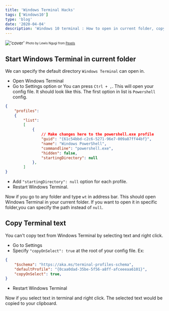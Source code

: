 ```yaml
---
title: 'Windows Terminal Hacks'
tags: ['Windows10']
type: 'blog'
date: '2020-04-04'
description: 'Windows 10 terminal : How to open in current folder, copy text'
---
```

!['cover'](https://kapilgorve.s3.ap-south-1.amazonaws.com/blog/covers/terminal.jpg)
<sub><sup>Photo by Lewis Ngugi from [Pexels](https://www.pexels.com/photo/blur-business-close-up-coding-289927/)</sup></sub>


## Start Windows Terminal in current folder
We can specify the default directory `Windows Terminal` can open in.
* Open Windows Terminal
* Go to Settings option or You can press `Ctrl + ,`. This will open your config file.
It should look like this. The first option in list is `Powershell` config.

```json
{
    "profiles":
    {
        "list":
        [
            {
                // Make changes here to the powershell.exe profile
                "guid": "{61c54bbd-c2c6-5271-96e7-009a87ff44bf}",
                "name": "Windows PowerShell",
                "commandline": "powershell.exe",
                "hidden": false,
                "startingDirectory": null
            },
        ]
}
```
* Add `"startingDirectory": null` option for each profile.
* Restart Windows Terminal.

Now if you go to any folder and type `wt` in address bar.  This should open Windows Terminal in your current folder. If you want to open it in specific folder,you can specify the path instead of `null`.

## Copy Terminal text
You can't copy text from Windows Terminal by selecting text and right click.
* Go to Settings
* Specify `"copyOnSelect": true` at the root of your config file.
Ex:
```json
{
    "$schema": "https://aka.ms/terminal-profiles-schema",
    "defaultProfile": "{0caa0dad-35be-5f56-a8ff-afceeeaa6101}",
    "copyOnSelect": true,
}
```
* Restart Windows Terminal

Now if you select text in terminal and right click. The selected text would be copied to your clipboard.